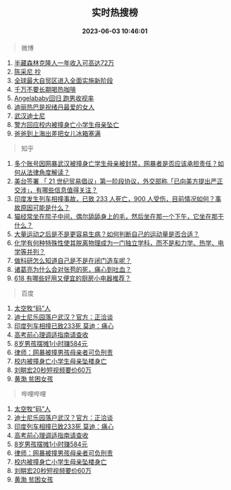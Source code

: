 <div align="center"><h2>实时热搜榜</h2><h4>2023-06-03 10:46:01</h4></div>

> 微博  

1. [半藏森林克隆人一年收入可高达72万](https://s.weibo.com/weibo?q=%23%E5%8D%8A%E8%97%8F%E6%A3%AE%E6%9E%97%E5%85%8B%E9%9A%86%E4%BA%BA%E4%B8%80%E5%B9%B4%E6%94%B6%E5%85%A5%E5%8F%AF%E9%AB%98%E8%BE%BE72%E4%B8%87%23&t=31&band_rank=1&Refer=top)<br />
2. [陈采尼 抄](https://s.weibo.com/weibo?q=%E9%99%88%E9%87%87%E5%B0%BC%20%E6%8A%84&t=31&band_rank=2&Refer=top)<br />
3. [全球最大自贸区进入全面实施新阶段](https://s.weibo.com/weibo?q=%23%E5%85%A8%E7%90%83%E6%9C%80%E5%A4%A7%E8%87%AA%E8%B4%B8%E5%8C%BA%E8%BF%9B%E5%85%A5%E5%85%A8%E9%9D%A2%E5%AE%9E%E6%96%BD%E6%96%B0%E9%98%B6%E6%AE%B5%23&t=31&band_rank=3&Refer=top)<br />
4. [千万不要长期喝热咖啡](https://s.weibo.com/weibo?q=%23%E5%8D%83%E4%B8%87%E4%B8%8D%E8%A6%81%E9%95%BF%E6%9C%9F%E5%96%9D%E7%83%AD%E5%92%96%E5%95%A1%23&t=31&band_rank=4&Refer=top)<br />
5. [Angelababy回归 跑男收视率](https://s.weibo.com/weibo?q=Angelababy%E5%9B%9E%E5%BD%92%20%E8%B7%91%E7%94%B7%E6%94%B6%E8%A7%86%E7%8E%87&t=31&band_rank=5&Refer=top)<br />
6. [迪丽热巴是祝绪丹最爱的女人](https://s.weibo.com/weibo?q=%23%E8%BF%AA%E4%B8%BD%E7%83%AD%E5%B7%B4%E6%98%AF%E7%A5%9D%E7%BB%AA%E4%B8%B9%E6%9C%80%E7%88%B1%E7%9A%84%E5%A5%B3%E4%BA%BA%23&t=31&band_rank=6&Refer=top)<br />
7. [武汉迪士尼](https://s.weibo.com/weibo?q=%E6%AD%A6%E6%B1%89%E8%BF%AA%E5%A3%AB%E5%B0%BC&t=31&band_rank=7&Refer=top)<br />
8. [警方回应校内被撞身亡小学生母亲坠亡](https://s.weibo.com/weibo?q=%23%E8%AD%A6%E6%96%B9%E5%9B%9E%E5%BA%94%E6%A0%A1%E5%86%85%E8%A2%AB%E6%92%9E%E8%BA%AB%E4%BA%A1%E5%B0%8F%E5%AD%A6%E7%94%9F%E6%AF%8D%E4%BA%B2%E5%9D%A0%E4%BA%A1%23&t=31&band_rank=8&Refer=top)<br />
9. [爸爸到上海出差把女儿冰箱塞满](https://s.weibo.com/weibo?q=%23%E7%88%B8%E7%88%B8%E5%88%B0%E4%B8%8A%E6%B5%B7%E5%87%BA%E5%B7%AE%E6%8A%8A%E5%A5%B3%E5%84%BF%E5%86%B0%E7%AE%B1%E5%A1%9E%E6%BB%A1%23&t=31&band_rank=9&Refer=top)<br />

> 知乎  

1. [多个账号因网暴武汉被撞身亡学生母亲被封禁，网暴者是否应该承担责任？如何从法律角度解读？](https://www.zhihu.com/question/604552148)<br />
2. [美台签署 「 21 世纪贸易倡议」第一阶段协议，外交部称「已向美方提出严正交涉」，有哪些信息值得关注？](https://www.zhihu.com/question/604421093)<br />
3. [印度发生列车相撞事故，已致 233 人死亡，900 人受伤，目前情况如何？事故原因可能是什么？](https://www.zhihu.com/question/604551488)<br />
4. [猫经常坐在院子中间，偶尔舔舔身上的毛，然后坐在那一个下午，它坐在那干什么？](https://www.zhihu.com/question/603451215)<br />
5. [大量运动之后是不是更容易生病？如何判断自己的运动量是否合适？](https://www.zhihu.com/question/600620004)<br />
6. [化学有何种特殊性使其脱离物理成为一门独立学科，而不是和力学、热学、电学等并列？](https://www.zhihu.com/question/599287344)<br />
7. [做科研怎么知道自己是不是在闭门造车呢？](https://www.zhihu.com/question/497343251)<br />
8. [诸葛亮为什么会对张苞的死，痛心到吐血？](https://www.zhihu.com/question/602162906)<br />
9. [618 有哪些好用又便宜的厨房小电器推荐？](https://www.zhihu.com/question/602551377)<br />

> 百度  

1. [太空牧“码”人](https://www.baidu.com/s?wd=%E5%A4%AA%E7%A9%BA%E7%89%A7%E2%80%9C%E7%A0%81%E2%80%9D%E4%BA%BA&sa=fyb_news&rsv_dl=fyb_news)<br />
2. [迪士尼乐园落户武汉？官方：正洽谈](https://www.baidu.com/s?wd=%E8%BF%AA%E5%A3%AB%E5%B0%BC%E4%B9%90%E5%9B%AD%E8%90%BD%E6%88%B7%E6%AD%A6%E6%B1%89%EF%BC%9F%E5%AE%98%E6%96%B9%EF%BC%9A%E6%AD%A3%E6%B4%BD%E8%B0%88&sa=fyb_news&rsv_dl=fyb_news)<br />
3. [印度列车相撞已致233死 莫迪：痛心](https://www.baidu.com/s?wd=%E5%8D%B0%E5%BA%A6%E5%88%97%E8%BD%A6%E7%9B%B8%E6%92%9E%E5%B7%B2%E8%87%B4233%E6%AD%BB+%E8%8E%AB%E8%BF%AA%EF%BC%9A%E7%97%9B%E5%BF%83&sa=fyb_news&rsv_dl=fyb_news)<br />
4. [高考前心理调适指南请查收](https://www.baidu.com/s?wd=%E9%AB%98%E8%80%83%E5%89%8D%E5%BF%83%E7%90%86%E8%B0%83%E9%80%82%E6%8C%87%E5%8D%97%E8%AF%B7%E6%9F%A5%E6%94%B6&sa=fyb_news&rsv_dl=fyb_news)<br />
5. [8岁男孩摆摊1小时赚584元](https://www.baidu.com/s?wd=8%E5%B2%81%E7%94%B7%E5%AD%A9%E6%91%86%E6%91%8A1%E5%B0%8F%E6%97%B6%E8%B5%9A584%E5%85%83&sa=fyb_news&rsv_dl=fyb_news)<br />
6. [律师：网暴被撞男孩母亲者可负刑责](https://www.baidu.com/s?wd=%E5%BE%8B%E5%B8%88%EF%BC%9A%E7%BD%91%E6%9A%B4%E8%A2%AB%E6%92%9E%E7%94%B7%E5%AD%A9%E6%AF%8D%E4%BA%B2%E8%80%85%E5%8F%AF%E8%B4%9F%E5%88%91%E8%B4%A3&sa=fyb_news&rsv_dl=fyb_news)<br />
7. [校内被撞身亡小学生母亲坠楼身亡](https://www.baidu.com/s?wd=%E6%A0%A1%E5%86%85%E8%A2%AB%E6%92%9E%E8%BA%AB%E4%BA%A1%E5%B0%8F%E5%AD%A6%E7%94%9F%E6%AF%8D%E4%BA%B2%E5%9D%A0%E6%A5%BC%E8%BA%AB%E4%BA%A1&sa=fyb_news&rsv_dl=fyb_news)<br />
8. [刘畊宏20秒短视频要价60万](https://www.baidu.com/s?wd=%E5%88%98%E7%95%8A%E5%AE%8F20%E7%A7%92%E7%9F%AD%E8%A7%86%E9%A2%91%E8%A6%81%E4%BB%B760%E4%B8%87&sa=fyb_news&rsv_dl=fyb_news)<br />
9. [黄渤 贫困女孩](https://www.baidu.com/s?wd=%E9%BB%84%E6%B8%A4+%E8%B4%AB%E5%9B%B0%E5%A5%B3%E5%AD%A9&sa=fyb_news&rsv_dl=fyb_news)<br />

> 哔哩哔哩  

1. [太空牧“码”人](https://www.baidu.com/s?wd=%E5%A4%AA%E7%A9%BA%E7%89%A7%E2%80%9C%E7%A0%81%E2%80%9D%E4%BA%BA&sa=fyb_news&rsv_dl=fyb_news)<br />
2. [迪士尼乐园落户武汉？官方：正洽谈](https://www.baidu.com/s?wd=%E8%BF%AA%E5%A3%AB%E5%B0%BC%E4%B9%90%E5%9B%AD%E8%90%BD%E6%88%B7%E6%AD%A6%E6%B1%89%EF%BC%9F%E5%AE%98%E6%96%B9%EF%BC%9A%E6%AD%A3%E6%B4%BD%E8%B0%88&sa=fyb_news&rsv_dl=fyb_news)<br />
3. [印度列车相撞已致233死 莫迪：痛心](https://www.baidu.com/s?wd=%E5%8D%B0%E5%BA%A6%E5%88%97%E8%BD%A6%E7%9B%B8%E6%92%9E%E5%B7%B2%E8%87%B4233%E6%AD%BB+%E8%8E%AB%E8%BF%AA%EF%BC%9A%E7%97%9B%E5%BF%83&sa=fyb_news&rsv_dl=fyb_news)<br />
4. [高考前心理调适指南请查收](https://www.baidu.com/s?wd=%E9%AB%98%E8%80%83%E5%89%8D%E5%BF%83%E7%90%86%E8%B0%83%E9%80%82%E6%8C%87%E5%8D%97%E8%AF%B7%E6%9F%A5%E6%94%B6&sa=fyb_news&rsv_dl=fyb_news)<br />
5. [8岁男孩摆摊1小时赚584元](https://www.baidu.com/s?wd=8%E5%B2%81%E7%94%B7%E5%AD%A9%E6%91%86%E6%91%8A1%E5%B0%8F%E6%97%B6%E8%B5%9A584%E5%85%83&sa=fyb_news&rsv_dl=fyb_news)<br />
6. [律师：网暴被撞男孩母亲者可负刑责](https://www.baidu.com/s?wd=%E5%BE%8B%E5%B8%88%EF%BC%9A%E7%BD%91%E6%9A%B4%E8%A2%AB%E6%92%9E%E7%94%B7%E5%AD%A9%E6%AF%8D%E4%BA%B2%E8%80%85%E5%8F%AF%E8%B4%9F%E5%88%91%E8%B4%A3&sa=fyb_news&rsv_dl=fyb_news)<br />
7. [校内被撞身亡小学生母亲坠楼身亡](https://www.baidu.com/s?wd=%E6%A0%A1%E5%86%85%E8%A2%AB%E6%92%9E%E8%BA%AB%E4%BA%A1%E5%B0%8F%E5%AD%A6%E7%94%9F%E6%AF%8D%E4%BA%B2%E5%9D%A0%E6%A5%BC%E8%BA%AB%E4%BA%A1&sa=fyb_news&rsv_dl=fyb_news)<br />
8. [刘畊宏20秒短视频要价60万](https://www.baidu.com/s?wd=%E5%88%98%E7%95%8A%E5%AE%8F20%E7%A7%92%E7%9F%AD%E8%A7%86%E9%A2%91%E8%A6%81%E4%BB%B760%E4%B8%87&sa=fyb_news&rsv_dl=fyb_news)<br />
9. [黄渤 贫困女孩](https://www.baidu.com/s?wd=%E9%BB%84%E6%B8%A4+%E8%B4%AB%E5%9B%B0%E5%A5%B3%E5%AD%A9&sa=fyb_news&rsv_dl=fyb_news)<br />
